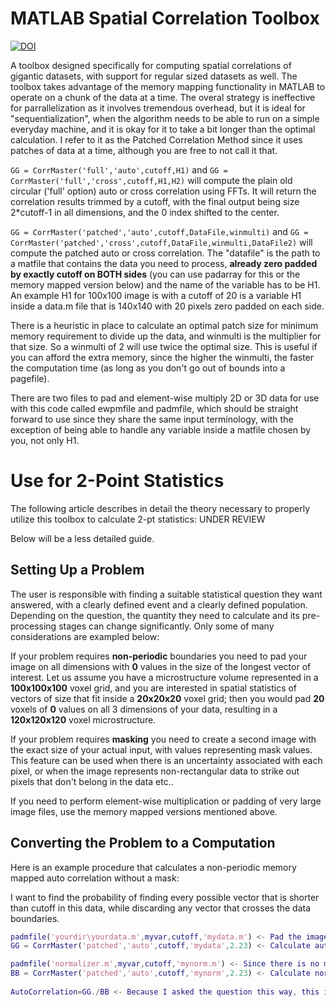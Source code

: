 MATLAB Spatial Correlation Toolbox
==========================
[![DOI](https://zenodo.org/badge/17404/ahmetcecen/MATLAB-Spatial-Correlation-Toolbox.svg)](https://zenodo.org/badge/latestdoi/17404/ahmetcecen/MATLAB-Spatial-Correlation-Toolbox)

A toolbox designed specifically for computing spatial correlations of gigantic datasets, with support for regular sized datasets as well. The toolbox takes advantage of the memory mapping functionality in MATLAB to operate on a chunk of the data at a time. The overal strategy is ineffective for parrallelization as it involves tremendous overhead, but it is ideal for "sequentialization", when the algorithm needs to be able to run on a simple everyday machine, and it is okay for it to take a bit longer than the optimal calculation. I refer to it as the Patched Correlation Method since it uses patches of data at a time, although you are free to not call it that.

`GG = CorrMaster('full','auto',cutoff,H1)` and `GG = CorrMaster('full','cross',cutoff,H1,H2)` will compute the plain old circular ('full' option) auto or cross correlation using FFTs. It will return the correlation results trimmed by a cutoff, with the final output being size 2*cutoff-1 in all dimensions, and the 0 index shifted to the center.

`GG = CorrMaster('patched','auto',cutoff,DataFile,winmulti)` and `GG = CorrMaster('patched','cross',cutoff,DataFile,winmulti,DataFile2)` will compute the patched auto or cross correlation. The "datafile" is the path to a matfile that contains the data you need to process, **already zero padded by exactly cutoff on BOTH sides** (you can use padarray for this or the memory mapped version below) and the name of the variable has to be H1. An example H1 for 100x100 image is with a cutoff of 20 is a variable H1 inside a data.m file that is 140x140 with 20 pixels zero padded on each side. 

There is a heuristic in place to calculate an optimal patch size for minimum memory requirement to divide up the data, and winmulti is the multiplier for that size. So a winmulti of 2 will use twice the optimal size. This is useful if you can afford the extra memory, since the higher the winmulti, the faster the computation time (as long as you don't go out of bounds into a pagefile).

There are two files to pad and element-wise multiply 2D or 3D data for use with this code called ewpmfile and padmfile, which should be straight forward to use since they share the same input terminology, with the exception of being able to handle any variable inside a matfile chosen by you, not only H1.

Use for 2-Point Statistics
==========================

The following article describes in detail the theory necessary to properly utilize this toolbox to calculate 2-pt statistics: UNDER REVIEW  

Below will be a less detailed guide.

## Setting Up a Problem

The user is responsible with finding a suitable statistical question they want answered, with a clearly defined event and a clearly defined population. Depending on the question, the quantity they need to calculate and its pre-processing stages can change significantly. Only some of many considerations are exampled below:

If your problem requires **non-periodic** boundaries you need to pad your image on all dimensions with **0** values in the size of the longest vector of interest. Let us assume you have a microstructure volume represented in a **100x100x100** voxel grid, and you are interested in spatial statistics of vectors of size that fit inside a **20x20x20** voxel grid; then you would pad **20** voxels of **0** values on all 3 dimensions of your data, resulting in a **120x120x120** voxel microstructure.

If your problem requires **masking** you need to create a second image with the exact size of your actual input, with values representing mask values. This feature can be used when there is an uncertainty associated with each pixel, or when the image represents non-rectangular data to strike out pixels that don't belong in the data etc.. 

If you need to perform element-wise multiplication or padding of very large image files, use the memory mapped versions mentioned above.

## Converting the Problem to a Computation

Here is an example procedure that calculates a non-periodic memory mapped auto correlation without a mask:

I want to find the probability of finding every possible vector that is shorter than cutoff in this data, while discarding any vector that crosses the data boundaries.

```matlab
padmfile('yourdir\yourdata.m',myvar,cutoff,'mydata.m') <- Pad the image by cutoff. mydata will be saved with a variable named H1 for convenience.
GG = CorrMaster('patched','auto',cutoff,'mydata',2.23) <- Calculate auto-correlation.

padmfile('normalizer.m',myvar,cutoff,'mynorm.m') <- Since there is no mask, the normalization is a matrix of ones everywhere, then padded by cutoff.
BB = CorrMaster('patched','auto',cutoff,'mynorm',2.23) <- Calculate normalization.
 
AutoCorrelation=GG./BB <- Because I asked the question this way, this is the corresponding 2-pt statistics.
```
